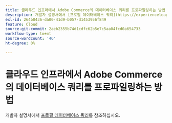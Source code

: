 ```yaml
---
title: 클라우드 인프라에서 Adobe Commerce의 데이터베이스 쿼리를 프로파일링하는 방법
description: 개발자 설명서에서 [프로필 데이터베이스 쿼리](https://experienceleague.adobe.com/en/docs/commerce-cloud-service/user-guide/develop/storage/profile-database-queries)를 참조하십시오.
exl-id: 264b0436-da00-41d9-b057-d1453956f849
feature: Cloud
source-git-commit: 2aeb2355b74d1cdfc62b5e7c5aa04fcd0a654733
workflow-type: tm+mt
source-wordcount: '46'
ht-degree: 0%

---
```


# 클라우드 인프라에서 Adobe Commerce의 데이터베이스 쿼리를 프로파일링하는 방법

개발자 설명서에서 [프로필 데이터베이스 쿼리](https://experienceleague.adobe.com/en/docs/commerce-cloud-service/user-guide/develop/storage/profile-database-queries)를 참조하십시오.
